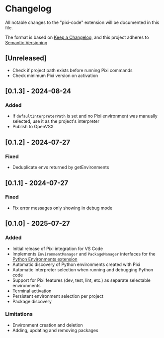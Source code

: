 # Changelog

All notable changes to the "pixi-code" extension will be documented in this file.

The format is based on [Keep a Changelog](https://keepachangelog.com/en/1.0.0/),
and this project adheres to [Semantic Versioning](https://semver.org/spec/v2.0.0.html).

## [Unreleased]

- Check if project path exists before running Pixi commands
- Check minimum Pixi version on activation

## [0.1.3] - 2024-08-24

### Added

- If `defaultInterpreterPath` is set and no Pixi environment was manually selected, use it as the project's interpreter
- Publish to OpenVSX

## [0.1.2] - 2024-07-27

### Fixed

- Deduplicate envs returned by getEnvironments

## [0.1.1] - 2024-07-27

### Fixed

- Fix error messages only showing in debug mode

## [0.1.0] - 2025-07-27

### Added

- Initial release of Pixi integration for VS Code
- Implements `EnvironmentManager` and `PackageManager` interfaces for the [Python Environments
  extension](https://github.com/microsoft/vscode-python-environments)
- Automatic discovery of Python environments created with Pixi
- Automatic interpreter selection when running and debugging Python code
- Support for Pixi features (dev, test, lint, etc.) as separate selectable environments
- Terminal activation
- Persistent environment selection per project
- Package discovery

### Limitations

- Environment creation and deletion
- Adding, updating and removing packages
